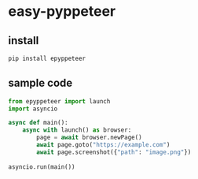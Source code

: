 # easy-pyppeteer

## install

```python
pip install epyppeteer
```

## sample code

```python
from epyppeteer import launch
import asyncio

async def main():
    async with launch() as browser:
        page = await browser.newPage()
        await page.goto("https://example.com")
        await page.screenshot({"path": "image.png"})
        
asyncio.run(main())
```
